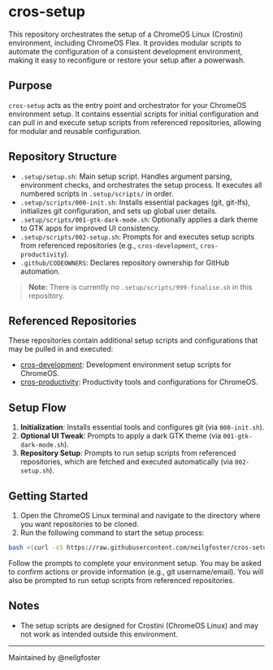 
# cros-setup

This repository orchestrates the setup of a ChromeOS Linux (Crostini) environment, including ChromeOS Flex. It provides modular scripts to automate the configuration of a consistent development environment, making it easy to reconfigure or restore your setup after a powerwash.

## Purpose

`cros-setup` acts as the entry point and orchestrator for your ChromeOS environment setup. It contains essential scripts for initial configuration and can pull in and execute setup scripts from referenced repositories, allowing for modular and reusable configuration.

## Repository Structure

- `.setup/setup.sh`: Main setup script. Handles argument parsing, environment checks, and orchestrates the setup process. It executes all numbered scripts in `.setup/scripts/` in order.
- `.setup/scripts/000-init.sh`: Installs essential packages (git, git-lfs), initializes git configuration, and sets up global user details.
- `.setup/scripts/001-gtk-dark-mode.sh`: Optionally applies a dark theme to GTK apps for improved UI consistency.
- `.setup/scripts/002-setup.sh`: Prompts for and executes setup scripts from referenced repositories (e.g., `cros-development`, `cros-productivity`).
- `.github/CODEOWNERS`: Declares repository ownership for GitHub automation.

> **Note:** There is currently no `.setup/scripts/999-finalise.sh` in this repository.

## Referenced Repositories

These repositories contain additional setup scripts and configurations that may be pulled in and executed:
- [cros-development](https://github.com/neilgfoster/cros-development): Development environment setup scripts for ChromeOS.
- [cros-productivity](https://github.com/neilgfoster/cros-productivity): Productivity tools and configurations for ChromeOS.

## Setup Flow

1. **Initialization**: Installs essential tools and configures git (via `000-init.sh`).
2. **Optional UI Tweak**: Prompts to apply a dark GTK theme (via `001-gtk-dark-mode.sh`).
3. **Repository Setup**: Prompts to run setup scripts from referenced repositories, which are fetched and executed automatically (via `002-setup.sh`).

## Getting Started

1. Open the ChromeOS Linux terminal and navigate to the directory where you want repositories to be cloned.
2. Run the following command to start the setup process:

```bash
bash <(curl -sS https://raw.githubusercontent.com/neilgfoster/cros-setup/main/.setup/setup.sh) -o=neilgfoster -r=cros-setup
```

Follow the prompts to complete your environment setup. You may be asked to confirm actions or provide information (e.g., git username/email). You will also be prompted to run setup scripts from referenced repositories.

## Notes

- The setup scripts are designed for Crostini (ChromeOS Linux) and may not work as intended outside this environment.

---
Maintained by @neilgfoster